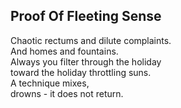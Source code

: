 Proof Of Fleeting Sense
-----------------------
Chaotic rectums and dilute complaints.  
And homes and fountains.  
Always you filter through the holiday  
toward the holiday throttling suns.  
A technique mixes,  
drowns - it does not return.  
